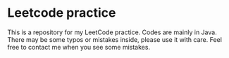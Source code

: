 # Leetcode practice 
This is a repository for my LeetCode practice. Codes are mainly in Java. There may be some typos or mistakes inside, please use it with care. Feel free to contact me when you see some mistakes.